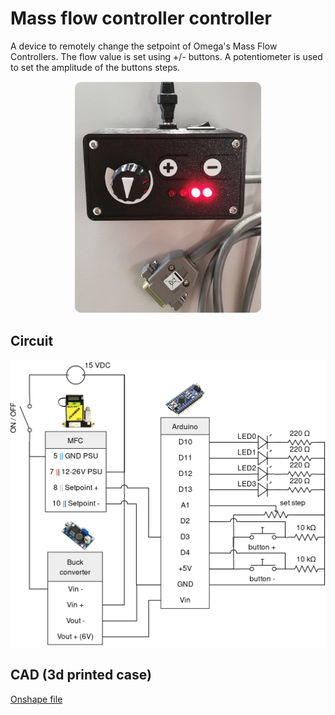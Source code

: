 # Mass flow controller controller

A device to remotely change the setpoint of Omega's Mass Flow Controllers. The flow value is set using +/- buttons. A potentiometer is used to set the amplitude of the buttons steps.

<p align="center">
    <img src="pic.png" width="300px">
</p>

## Circuit

<p align="center">
    <img src="circuit.png" width="700px">
</p>

## CAD (3d printed case)

[Onshape file](https://cad.onshape.com/documents/919652335b20ed148a0a40ce/w/c5db6c015aa6b4d4c2422cc1/e/e19aaa403e4b71d81181d992)
